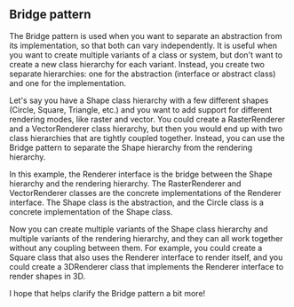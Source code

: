 ## Bridge pattern 
The Bridge pattern is used when you want to separate an abstraction from its implementation, so that both can vary independently. It is useful when you want to create multiple variants of a class or system, but don't want to create a new class hierarchy for each variant. Instead, you create two separate hierarchies: one for the abstraction (interface or abstract class) and one for the implementation.

Let's say you have a Shape class hierarchy with a few different shapes (Circle, Square, Triangle, etc.) and you want to add support for different rendering modes, like raster and vector. You could create a RasterRenderer and a VectorRenderer class hierarchy, but then you would end up with two class hierarchies that are tightly coupled together. Instead, you can use the Bridge pattern to separate the Shape hierarchy from the rendering hierarchy.

In this example, the Renderer interface is the bridge between the Shape hierarchy and the rendering hierarchy. The RasterRenderer and VectorRenderer classes are the concrete implementations of the Renderer interface. The Shape class is the abstraction, and the Circle class is a concrete implementation of the Shape class.

Now you can create multiple variants of the Shape class hierarchy and multiple variants of the rendering hierarchy, and they can all work together without any coupling between them. For example, you could create a Square class that also uses the Renderer interface to render itself, and you could create a 3DRenderer class that implements the Renderer interface to render shapes in 3D.

I hope that helps clarify the Bridge pattern a bit more!